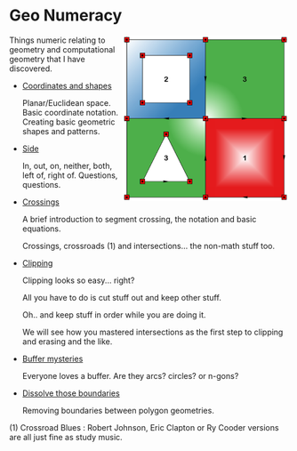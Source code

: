 # Geo Numeracy

<img src="images/polygons_5.png" align="right" width="300"/>

Things numeric relating to geometry and computational geometry that I have discovered.

* [Coordinates and shapes](/docs/coordinates.md)

  Planar/Euclidean space.  Basic coordinate notation. Creating basic geometric shapes and patterns.

* [Side](/docs/side.md)

  In, out, on, neither, both, left of, right of.
  Questions, questions.

* [Crossings](/docs/crossings.md)

  A brief introduction to segment crossing, the notation and basic equations.

  Crossings, crossroads (1) and intersections... the non-math stuff too.
  
* [Clipping](/docs/clipping.md)

  Clipping looks so easy... right? 

  All you have to do is cut stuff out and keep other stuff. 

  Oh.. and keep stuff in order while you are doing it.

  We will see how you mastered intersections as the first step to clipping and erasing and the like.

* [Buffer mysteries](/docs/buffer/buffer_mysteries.md)

  Everyone loves a buffer.  Are they arcs? circles? or n-gons? 

* [Dissolve those boundaries](/docs/dissolve/Dissolve.md)

  Removing boundaries between polygon geometries.

(1)  Crossroad Blues : Robert Johnson, Eric Clapton or Ry Cooder versions are all just fine as study music.

